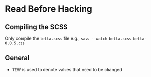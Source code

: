 # Read Before Hacking

## Compiling the SCSS

Only compile the `betta.scss` file e.g., `sass --watch betta.scss betta-0.0.5.css`

## General
- `TEMP` is used to denote values that need to be changed